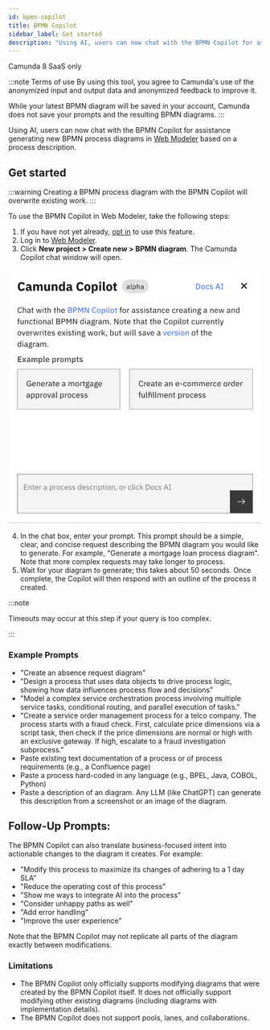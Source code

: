 ```yaml
---
id: bpmn-copilot
title: BPMN Copilot
sidebar_label: Get started
description: "Using AI, users can now chat with the BPMN Copilot for assistance generating new and functional BPMN process diagrams in Web Modeler based on a process description."
---
```


<span class="badge badge--cloud">Camunda 8 SaaS only</span>

:::note Terms of use
By using this tool, you agree to Camunda's use of the anonymized input and output data and anonymized feedback to improve it.

While your latest BPMN diagram will be saved in your account, Camunda does not save your prompts and the resulting BPMN diagrams.
:::

Using AI, users can now chat with the BPMN Copilot for assistance generating new BPMN process diagrams in [Web Modeler](/components/modeler/web-modeler/launch-web-modeler.md) based on a process description.

## Get started

:::warning
Creating a BPMN process diagram with the BPMN Copilot will overwrite existing work.
:::

To use the BPMN Copilot in Web Modeler, take the following steps:

1. If you have not yet already, [opt in](/components/console/manage-organization/enable-alpha-features.md#enable-ai-powered-features) to use this feature.
2. Log in to [Web Modeler](/components/modeler/web-modeler/launch-web-modeler.md).
3. Click **New project > Create new > BPMN diagram**. The Camunda Copilot chat window will open.

![bpmn copilot chat window](./img/bpmn-copilot-chat.png)

4. In the chat box, enter your prompt. This prompt should be a simple, clear, and concise request describing the BPMN diagram you would like to generate. For example, "Generate a mortgage loan process diagram". Note that more complex requests may take longer to process.
5. Wait for your diagram to generate; this takes about 50 seconds. Once complete, the Copilot will then respond with an outline of the process it created.

:::note

Timeouts may occur at this step if your query is too complex.

:::

### Example Prompts

- "Create an absence request diagram"
- "Design a process that uses data objects to drive process logic, showing how data influences process flow and decisions"
- "Model a complex service orchestration process involving multiple service tasks, conditional routing, and parallel execution of tasks."
- "Create a service order management process for a telco company. The process starts with a fraud check. First, calculate price dimensions via a script task, then check if the price dimensions are normal or high with an exclusive gateway. If high, escalate to a fraud investigation subprocess."
- Paste existing text documentation of a process or of process requirements (e.g., a Confluence page)
- Paste a process hard-coded in any language (e.g., BPEL, Java, COBOL, Python)
- Paste a description of an diagram. Any LLM (like ChatGPT) can generate this description from a screenshot or an image of the diagram.

## Follow-Up Prompts:

The BPMN Copilot can also translate business-focused intent into actionable changes to the diagram it creates. For example:

- "Modify this process to maximize its changes of adhering to a 1 day SLA"
- "Reduce the operating cost of this process"
- "Show me ways to integrate AI into the process"
- "Consider unhappy paths as well"
- "Add error handling"
- "Improve the user experience"

Note that the BPMN Copilot may not replicate all parts of the diagram exactly between modifications.

### Limitations

- The BPMN Copilot only officially supports modifying diagrams that were created by the BPMN Copilot itself. It does not officially support modifying other existing diagrams (including diagrams with implementation details).
- The BPMN Copilot does not support pools, lanes, and collaborations.
